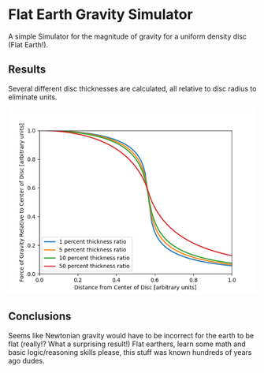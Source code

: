 # Flat Earth Gravity Simulator

A simple Simulator for the magnitude of gravity for a uniform density disc (Flat Earth!).

## Results
Several different disc thicknesses are calculated, all relative to disc radius to eliminate units.

![Flat Earth Gravity](https://github.com/Lewkow/FlatEarthGravity/blob/master/gravity.png "Flat Earth Gravity")

## Conclusions
Seems like Newtonian gravity would have to be incorrect for the earth to be flat (really!? What a surprising result!)
Flat earthers, learn some math and basic logic/reasoning skills please, this stuff was known hundreds of years ago dudes.
